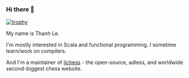 ### Hi there 👋

[![trophy](https://github-profile-trophy.vercel.app/?username=lenguyenthanh&theme=onedark&no-frame=true&no-bg=true)](https://www.thanh.se)

My name is Thanh Le.

I'm mostly interested in Scala and functional programming. I sometime learn/work on compilers.

And I'm a maintainer of [lichess](https://lichess.org) - the open-source, adless, and worldwide second-biggest chess website.
